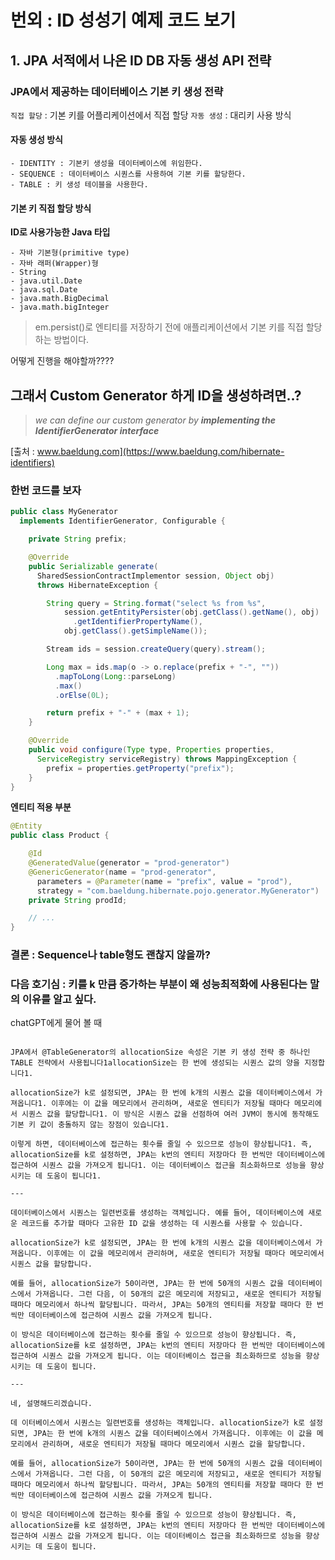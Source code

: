 # 번외 :  ID 성성기 예제 코드 보기

## 1. JPA 서적에서 나온 ID DB 자동 생성 API 전략


### JPA에서 제공하는 데이터베이스 기본 키 생성 전략

`직접 할당` : 기본 키를 어플리케이션에서 직접 할당
`자동 생성` : 대리키 사용 방식

#### 자동 생성 방식 
```
- IDENTITY : 기본키 생성을 데이터베이스에 위임한다.
- SEQUENCE : 데이터베이스 시퀀스를 사용하여 기본 키를 할당한다.
- TABLE : 키 생성 테이블을 사용한다.
```

#### 기본 키 직접 할당 방식

**ID로 사용가능한 Java 타입**

```
- 자바 기본형(primitive type)
- 자바 래퍼(Wrapper)형
- String
- java.util.Date
- java.sql.Date
- java.math.BigDecimal
- java.math.bigInteger
```

> em.persist()로 엔티티를 저장하기 전에 애플리케이션에서 기본 키를 직접 할당하는 방법이다.

어떻게 진행을 해야할까????

## 그래서 Custom Generator 하게 ID을 생성하려면..?

> *we can define our custom generator by **implementing the IdentifierGenerator interface***

[출처 : www.baeldung.com](https://www.baeldung.com/hibernate-identifiers)

### 한번 코드를 보자

```java
public class MyGenerator 
  implements IdentifierGenerator, Configurable {

    private String prefix;

    @Override
    public Serializable generate(
      SharedSessionContractImplementor session, Object obj) 
      throws HibernateException {

        String query = String.format("select %s from %s", 
            session.getEntityPersister(obj.getClass().getName(), obj)
              .getIdentifierPropertyName(),
            obj.getClass().getSimpleName());

        Stream ids = session.createQuery(query).stream();

        Long max = ids.map(o -> o.replace(prefix + "-", ""))
          .mapToLong(Long::parseLong)
          .max()
          .orElse(0L);

        return prefix + "-" + (max + 1);
    }

    @Override
    public void configure(Type type, Properties properties, 
      ServiceRegistry serviceRegistry) throws MappingException {
        prefix = properties.getProperty("prefix");
    }
}
```
**엔티티 적용 부분**

```java
@Entity
public class Product {

    @Id
    @GeneratedValue(generator = "prod-generator")
    @GenericGenerator(name = "prod-generator", 
      parameters = @Parameter(name = "prefix", value = "prod"), 
      strategy = "com.baeldung.hibernate.pojo.generator.MyGenerator")
    private String prodId;

    // ...
}
```


### 결론 : Sequence나 table형도 괜찮지 않을까?


### 다음 호기심 : 키를 k 만큼 증가하는 부분이 왜 성능최적화에 사용된다는 말의 이유를 알고 싶다.

chatGPT에게 물어 볼 때
```

JPA에서 @TableGenerator의 allocationSize 속성은 기본 키 생성 전략 중 하나인 TABLE 전략에서 사용됩니다1allocationSize는 한 번에 생성되는 시퀀스 값의 양을 지정합니다1.

allocationSize가 k로 설정되면, JPA는 한 번에 k개의 시퀀스 값을 데이터베이스에서 가져옵니다1. 이후에는 이 값을 메모리에서 관리하며, 새로운 엔티티가 저장될 때마다 메모리에서 시퀀스 값을 할당합니다1. 이 방식은 시퀀스 값을 선점하여 여러 JVM이 동시에 동작해도 기본 키 값이 충돌하지 않는 장점이 있습니다1.

이렇게 하면, 데이터베이스에 접근하는 횟수를 줄일 수 있으므로 성능이 향상됩니다1. 즉, allocationSize를 k로 설정하면, JPA는 k번의 엔티티 저장마다 한 번씩만 데이터베이스에 접근하여 시퀀스 값을 가져오게 됩니다1. 이는 데이터베이스 접근을 최소화하므로 성능을 향상시키는 데 도움이 됩니다1.

---

데이터베이스에서 시퀀스는 일련번호를 생성하는 객체입니다. 예를 들어, 데이터베이스에 새로운 레코드를 추가할 때마다 고유한 ID 값을 생성하는 데 시퀀스를 사용할 수 있습니다.

allocationSize가 k로 설정되면, JPA는 한 번에 k개의 시퀀스 값을 데이터베이스에서 가져옵니다. 이후에는 이 값을 메모리에서 관리하며, 새로운 엔티티가 저장될 때마다 메모리에서 시퀀스 값을 할당합니다.

예를 들어, allocationSize가 50이라면, JPA는 한 번에 50개의 시퀀스 값을 데이터베이스에서 가져옵니다. 그런 다음, 이 50개의 값은 메모리에 저장되고, 새로운 엔티티가 저장될 때마다 메모리에서 하나씩 할당됩니다. 따라서, JPA는 50개의 엔티티를 저장할 때마다 한 번씩만 데이터베이스에 접근하여 시퀀스 값을 가져오게 됩니다.

이 방식은 데이터베이스에 접근하는 횟수를 줄일 수 있으므로 성능이 향상됩니다. 즉, allocationSize를 k로 설정하면, JPA는 k번의 엔티티 저장마다 한 번씩만 데이터베이스에 접근하여 시퀀스 값을 가져오게 됩니다. 이는 데이터베이스 접근을 최소화하므로 성능을 향상시키는 데 도움이 됩니다.

---

네, 설명해드리겠습니다.

데 이터베이스에서 시퀀스는 일련번호를 생성하는 객체입니다. allocationSize가 k로 설정되면, JPA는 한 번에 k개의 시퀀스 값을 데이터베이스에서 가져옵니다. 이후에는 이 값을 메모리에서 관리하며, 새로운 엔티티가 저장될 때마다 메모리에서 시퀀스 값을 할당합니다.

예를 들어, allocationSize가 50이라면, JPA는 한 번에 50개의 시퀀스 값을 데이터베이스에서 가져옵니다. 그런 다음, 이 50개의 값은 메모리에 저장되고, 새로운 엔티티가 저장될 때마다 메모리에서 하나씩 할당됩니다. 따라서, JPA는 50개의 엔티티를 저장할 때마다 한 번씩만 데이터베이스에 접근하여 시퀀스 값을 가져오게 됩니다.

이 방식은 데이터베이스에 접근하는 횟수를 줄일 수 있으므로 성능이 향상됩니다. 즉, allocationSize를 k로 설정하면, JPA는 k번의 엔티티 저장마다 한 번씩만 데이터베이스에 접근하여 시퀀스 값을 가져오게 됩니다. 이는 데이터베이스 접근을 최소화하므로 성능을 향상시키는 데 도움이 됩니다.
```